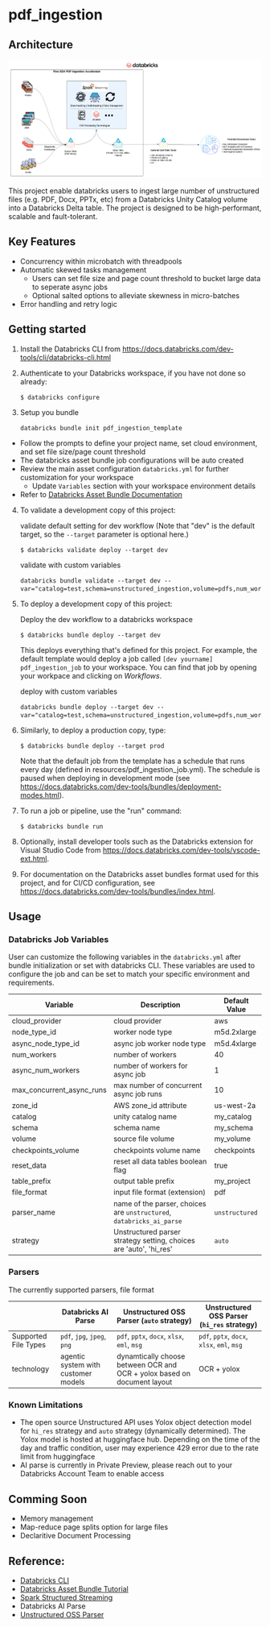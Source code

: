 # pdf_ingestion

## Architecture

![Architecture](imgs/unstructured_data_ingestion_arch.png)

This project enable databricks users to ingest large number of unstructured files (e.g. PDF, Docx, PPTx, etc) from a Databricks Unity Catalog volume into a Databricks Delta table. The project is designed to be 
high-performant, scalable and fault-tolerant.

## Key Features

* Concurrency within microbatch with threadpools
* Automatic skewed tasks management
   * Users can set file size and page count threshold to bucket large data to seperate async jobs
   * Optional salted options to alleviate skewness in micro-batches
* Error handling and retry logic

## Getting started

1. Install the Databricks CLI from https://docs.databricks.com/dev-tools/cli/databricks-cli.html

2. Authenticate to your Databricks workspace, if you have not done so already:
    ```
    $ databricks configure
    ```
3. Setup you bundle

    ```
    databricks bundle init pdf_ingestion_template
    ```

* Follow the prompts to define your project name, set cloud environment, and set file size/page count threshold
* The databricks asset bundle job configurations will be auto created
* Review the main asset configuration `databricks.yml` for further customization for your workspace
  * Update `Variables` section with your workspace environment details
* Refer to [Databricks Asset Bundle Documentation](https://docs.databricks.com/dev-tools/bundles/index.html)

4. To validate a development copy of this project:

   validate default setting for dev workflow (Note that "dev" is the default target, so the `--target` parameter is optional here.)
    ```
    $ databricks validate deploy --target dev
    ```

   validate with custom variables
   ```
   databricks bundle validate --target dev --var="catalog=test,schema=unstructured_ingestion,volume=pdfs,num_workers=5,table_prefix=test_job,max_concurrent_async_runs=2
   ```


5. To deploy a development copy of this project:

   Deploy the dev workflow to a databricks workspace
    ```
    $ databricks bundle deploy --target dev
    ```

    This deploys everything that's defined for this project.
    For example, the default template would deploy a job called
    `[dev yourname] pdf_ingestion_job` to your workspace.
    You can find that job by opening your workpace and clicking on *Workflows*.

   deploy with custom variables
   ```
   databricks bundle deploy --target dev --var="catalog=test,schema=unstructured_ingestion,volume=pdfs,num_workers=5,table_prefix=test_job,max_concurrent_async_runs=2
   ```

6. Similarly, to deploy a production copy, type:

   ```
   $ databricks bundle deploy --target prod
   ```

   Note that the default job from the template has a schedule that runs every day (defined in resources/pdf_ingestion_job.yml). The schedule is paused when deploying in development mode (see https://docs.databricks.com/dev-tools/bundles/deployment-modes.html).


7. To run a job or pipeline, use the "run" command:
   ```
   $ databricks bundle run
   ```

8. Optionally, install developer tools such as the Databricks extension for Visual Studio Code from
   https://docs.databricks.com/dev-tools/vscode-ext.html.

9. For documentation on the Databricks asset bundles format used
   for this project, and for CI/CD configuration, see
   https://docs.databricks.com/dev-tools/bundles/index.html.

## Usage

### Databricks Job Variables

User can customize the following variables in the `databricks.yml` after bundle initialization 
or set with databricks CLI. These variables are used to configure the job and can be set to match 
your specific environment and requirements.

| Variable | Description                                                           | Default Value |
|----------|-----------------------------------------------------------------------|--------------|
| cloud_provider | cloud provider                                                        | aws          |
| node_type_id | worker node type                                                      | m5d.2xlarge  |
| async_node_type_id | async job worker node type                                            | m5d.4xlarge  |
| num_workers | number of workers                                                     | 40           |
| async_num_workers | number of workers for async job                                       | 1            |
| max_concurrent_async_runs | max number of concurrent async job runs                               | 10           |
| zone_id | AWS zone_id attribute                                                 | us-west-2a   |
| catalog | unity catalog name                                                    | my_catalog   |
| schema | schema name                                                           | my_schema    |
| volume | source file volume                                                    | my_volume    |
| checkpoints_volume | checkpoints volume name                                               | checkpoints  |
| reset_data | reset all data tables boolean flag                                    | true         |
| table_prefix | output table prefix                                                   | my_project   |
| file_format | input file format (extension)                                         | pdf          |
| parser_name | name of the parser, choices are `unstructured`, `databricks_ai_parse` | `unstructured` |
| strategy | Unstructured parser strategy setting, choices are 'auto', 'hi_res'    | `auto`        |

### Parsers

The currently supported parsers, file format

|                      | Databricks AI Parse                 | Unstructured OSS Parser (`auto` strategy)                                | Unstructured OSS Parser (`hi_res` strategy) | 
|----------------------|-------------------------------------|--------------------------------------------------------------------------|---------------------------------------------|
| Supported File Types | `pdf`, `jpg`, `jpeg`, `png`         | `pdf`, `pptx`, `docx`, `xlsx`, `eml`, `msg`                              | `pdf`, `pptx`, `docx`, `xlsx`, `eml`, `msg` |
| technology | agentic system with customer models | dynamtically choose between OCR and OCR + yolox based on document layout | OCR + yolox |

### Known Limitations

* The open source Unstructured API uses Yolox object detection model for `hi_res` strategy and `auto` strategy (dynamically determined). The Yolox model is hosted at huggingface hub. Depending on the time of the day and traffic condition, user may experience 429 error due to the rate limit from huggingface
* AI parse is currently in Private Preview, please reach out to your Databricks Account Team to enable access

## Comming Soon

* Memory management
* Map-reduce page splits option for large files
* Declaritive Document Processing


## Reference:

- [Databricks CLI](https://docs.databricks.com/aws/en/dev-tools/cli/)
- [Databricks Asset Bundle Tutorial](https://docs.databricks.com/aws/en/dev-tools/bundles/tutorials)
- [Spark Structured Streaming](https://docs.databricks.com/aws/en/structured-streaming/concepts)
- Databricks AI Parse
- [Unstructured OSS Parser](https://docs.unstructured.io/open-source/core-functionality/partitioning)
